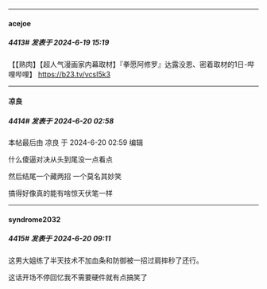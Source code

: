 ﻿
*****

####  acejoe  
##### 4413#       发表于 2024-6-19 15:19

【【熟肉】【超人气漫画家内幕取材】『拳愿阿修罗』达露没恩、密着取材的1日-哔哩哔哩】 https://b23.tv/vcsI5k3


*****

####  凉良  
##### 4414#       发表于 2024-6-20 02:58

 本帖最后由 凉良 于 2024-6-20 02:59 编辑 

什么傻逼对决从头到尾没一点看点

然后结尾一个藏两招 一个莫名其妙笑 

搞得好像真的能有啥惊天伏笔一样


*****

####  syndrome2032  
##### 4415#       发表于 2024-6-20 09:11

这男大姐练了半天技术不加血条和防御被一招过肩摔秒了还行。

这话开场不停回忆我不需要硬件就有点搞笑了

